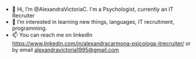 - 👋 Hi, I’m @AlexandraVictoriaC. I'm a Psychologist, currently an IT Recruiter 
- 👀 I’m interested in learning new things, languages, IT recruitment, programming.  
- 📫 You can reach me on linkedIn https://www.linkedin.com/in/alexandracarmona-psicologa-itrecruiter/ or by email alexandravictoria1995@gmail.com 

<!---
AlexandraVictoriaC/AlexandraVictoriaC is a ✨ special ✨ repository because its `README.md` (this file) appears on your GitHub profile.
You can click the Preview link to take a look at your changes.
--->
